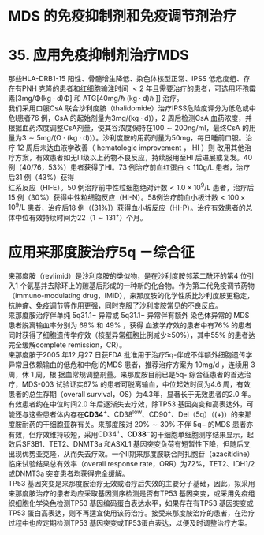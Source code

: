 # MDS 的免疫抑制剂和免疫调节剂治疗  
# 35.  应用免疫抑制剂治疗MDS  
那些HLA-DRB1-15 阳性、骨髓增生降低、染色体核型正常、IPSS 低危度组、存在有PNH 克隆的患者和红细胞输注时间
$<2$ 年且需要治疗的患者，可选用环孢霉素$\left[3\mathrm{{mg/\Phi}\left(k g{\cdot}d\right)\Phi}\right]$ 和
$\mathrm{{ATG}[40\mathrm{{mg}/\hbar~(\mathrm{{kg}\cdot\mathrm{{d})\hbar~}}]}}$] 治疗。  
我们采用口服CsA 联合沙利度胺（thalidomide）治疗IPSS危险度评分为低危或中危Ⅰ患者76 例，CsA 的起始剂量为$3\mathrm{m}\mathrm{g}/$$({\mathrm{kg}}\cdot{\mathrm{d}})$），2 周后检测CsA 血药浓度，并根据血药浓度调整CsA剂量，使其谷浓度保持在$100\sim200\mathrm{ng/ml}$，最终CsA 的用量为$3 \sim 5 \mathrm{mg/(\Omega \cdot (kg \cdot d))}$）。沙利度胺的用药剂量为$50\mathrm{mg}$，每日睡前口服。治疗 12  周后未达血液学改善（ hematologic improvement ， HI ）则 改用其他治疗方案，有效患者如无Ⅲ级以上药物不良反应，持续服用至HI 后进展或复发。40 例（40/76，$53\%$）患者获得了$\mathrm{HI}$。73 例治疗前血红蛋白$<110\mathrm{g/L}$ 患者，治疗后31 例（$43\%$）获得  
红系反应（HI-E）。50 例治疗前中性粒细胞绝对计数$<1.0\times10^{9}/$L 患者，治疗后15 例（$30\%$）获得中性粒细胞反应（HI-N）。58例治疗前血小板计数$<100\times10^{9}/\mathrm{L}$ 患者，治疗后18 例（$(31\%)$）获得血小板反应（HI-P）。治疗有效患者的总体中位有效持续时间为22（$1\sim131^{+}$）个月。  
#  应用来那度胺治疗5q －综合征  
来那度胺（revlimid）是沙利度胺的类似物，是在沙利度胺邻苯二酰环的第4 位引入1 个氨基并去除环上的羰基后形成的一种新的化合物。作为第二代免疫调节药物（immuno-modulating drug，IMiD），来那度胺的化学性质比沙利度胺更稳定，抗肿瘤、免疫调节等作用更强，同时克服了沙利度胺常见的不良反应。  
来那度胺治疗伴单纯 $5\mathrm{q}31.1-$  异常或 $5\mathrm{q}31.1-$  异常伴有额外 染色体异常的 MDS  患者脱离输血率分别为 $69\%$  和 $49\%$ ，获得 血液学疗效的患者中有$76\%$ 的患者同时获得了细胞遗传学疗效（核型异常细胞比例减少≥$50\%$），其中$55\%$ 的患者达完全缓解complete remission，CR）。  
来那度胺于2005 年12 月27 日获FDA 批准用于治疗5q-伴或不伴额外细胞遗传学异常且依赖输血的低危和中危Ⅰ的MDS  患者，推荐治疗方案为 $10\mathrm{mg/d}$ ，连续用 3  周，休 1  周，根 据血常规调整剂量。来那度胺目前已是5q- 综合征患者的首选治疗，MDS-003 试验证实$67\%$ 的患者可脱离输血，中位起效时间为4.6 周，有效患者的总生存期（overall survival，OS）为4.3年，显著长于无效患者的2.0 年。有效患者约在中位时间2.0 年后逐渐失去疗效，除TP53 基因突变和高表达外，可能还与这些患者体内存在$\mathbf{CD}\boldsymbol{3}\boldsymbol{4}^{+}$、${\mathrm{CD}}38^{\mathrm{low}}$、$\mathrm{{CD90}^{+}}$、Del（5q）（$(+)$）的来那度胺耐药的干细胞亚群有关。来那度胺对 $20\%\sim30\%$  不伴 $5\mathrm{q}-$   的MDS 患者亦有效，但疗效维持较短，采用$\mathrm{CD}34^{+}$、$\mathbf{CD38^{-}}$的干细胞单细胞测序结果显示，起效后SF3B1、TET2、DNMT3a 和ASXL1 基因突变负荷有短暂性下降，但随后又出现优势亚克隆，从而失去疗效。一个Ⅱ期来那度胺联合阿扎胞苷（azacitidine）临床试验结果总有效率（overall response rate，ORR）为$72\%$，TET2、IDH1/2 或DNMT3a 突变患者均获得完全缓解。  
TP53 基因突变是来那度胺治疗无效或治疗后失效的主要分子基础，因此，拟采用来那度胺治疗的患者均应采取基因测序检测是否有TP53 基因突变，或采用免疫组织细胞化学染色检测TP53 基因编码蛋白表达水平，如果存在有TP53 基因突变或TP53 蛋白高表达，则不再适宜使用该药治疗。接受来那度胺治疗的患者，在治疗过程中也应定期检测TP53 基因突变或TP53蛋白表达，以便及时调整治疗方案。  